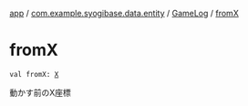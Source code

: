 [app](../../index.md) / [com.example.syogibase.data.entity](../index.md) / [GameLog](index.md) / [fromX](./from-x.md)

# fromX

`val fromX: `[`X`](../../com.example.syogibase.data.value/-x/index.md)

動かす前のX座標

